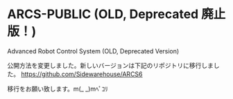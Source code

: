 # ARCS-PUBLIC (OLD, Deprecated 廃止版！)
Advanced Robot Control System (OLD, Deprecated Version)

公開方法を変更しました。新しいバージョンは下記のリポジトリに移行しました。
https://github.com/Sidewarehouse/ARCS6

移行をお願い致します。m(_ _)mﾍﾟｺﾘ
